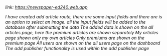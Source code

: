 *link: https://newspaper-ed240.web.app*

*I have created add article route, there are some input fields and there are is an option to select an image. all the input fields will be added to the database after submutting the data*
*The added data is shown on the all articles page, here the premium articles are shown separately*
*My articles page shown only my own articles*
*Only premiums are shown on the premium page*
*All users are shown on the all users page on the dashboard*
*The add publisher functionality is used within the add publisher page*